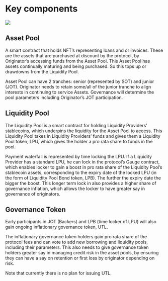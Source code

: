 # Key components

![](https://lh5.googleusercontent.com/p0R-JQ6do6SIc-WBIegk-BFzbB0jf0UBZhnfZhPSmy0B2I2A5yZpKIJJaUHBEI-WiunF6fcmVcdRZ2muPxeR6dP-c8ZTycgbOD7tfNvy89iereN6P0JU0iqi9lL9KZV1fjaxGMiv9XUKIlvkVQ)

## Asset Pool

A smart contract that holds NFT’s representing loans and or invoices. These are the assets that are purchased at discount by the protocol, by Originator’s accessing funds from the Asset Pool. This Asset Pool has assets continually maturing and being purchased. So this tops up or drawdowns from the Liquidity Pool.

Asset Pool can have 2 tranches: senior (represented by SOT) and junior (JOT). Originator needs to retain some/all of the junior tranche to align interests in continuing to service Assets. Governance will determine the pool parameters including Originator’s JOT participation.

## Liquidity Pool

The Liquidity Pool is a smart contract for holding Liquidity Providers’ stablecoins, which underpins the liquidity for the Asset Pool to access. This Liquidity Pool takes in Liquidity Providers’ funds and gives them a Liquidity Pool token, LPU, which gives the holder a pro rata share to funds in the pool.&#x20;

Payment waterfall is represented by time locking the LPU. If a Liquidity Provider has a standard LPU, he can lock in the protocol’s Gauge contract, which enables locker to gain a boost in pro rata share of the Liquidity Pool’s stablecoin assets, corresponding to the expiry date of the locked LPU (in the form of Liquidity Pool Bond token, LPB). The further the expiry date the bigger the boost. This longer term lock in also provides a higher share of governance inflation, which allows the locker to have greater say in governance of originators.

## Governance Token

Early participants in JOT (Backers) and LPB (time locker of LPU) will also gain ongoing inflationary governance token, UTL.&#x20;

The inflationary governance token holders gain pro rata share of the protocol fees and can vote to add new borrowing and liquidity pools, including their parameters.  This also needs to give governance token holders greater say in managing credit risk in the asset pools, by ensuring they can have a say on retention or first loss by originator depending on risk.

Note that currently there is no plan for issuing UTL.
